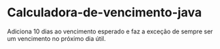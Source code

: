 # Calculadora-de-vencimento-java
Adiciona 10 dias ao vencimento esperado e faz a exceção de sempre ser um vencimento no próximo dia útil.
